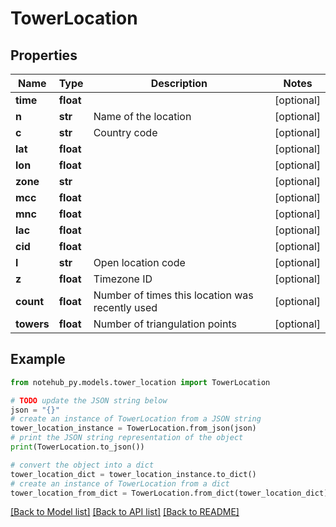 # TowerLocation

## Properties

| Name       | Type      | Description                                     | Notes      |
| ---------- | --------- | ----------------------------------------------- | ---------- |
| **time**   | **float** |                                                 | [optional] |
| **n**      | **str**   | Name of the location                            | [optional] |
| **c**      | **str**   | Country code                                    | [optional] |
| **lat**    | **float** |                                                 | [optional] |
| **lon**    | **float** |                                                 | [optional] |
| **zone**   | **str**   |                                                 | [optional] |
| **mcc**    | **float** |                                                 | [optional] |
| **mnc**    | **float** |                                                 | [optional] |
| **lac**    | **float** |                                                 | [optional] |
| **cid**    | **float** |                                                 | [optional] |
| **l**      | **str**   | Open location code                              | [optional] |
| **z**      | **float** | Timezone ID                                     | [optional] |
| **count**  | **float** | Number of times this location was recently used | [optional] |
| **towers** | **float** | Number of triangulation points                  | [optional] |

## Example

```python
from notehub_py.models.tower_location import TowerLocation

# TODO update the JSON string below
json = "{}"
# create an instance of TowerLocation from a JSON string
tower_location_instance = TowerLocation.from_json(json)
# print the JSON string representation of the object
print(TowerLocation.to_json())

# convert the object into a dict
tower_location_dict = tower_location_instance.to_dict()
# create an instance of TowerLocation from a dict
tower_location_from_dict = TowerLocation.from_dict(tower_location_dict)
```

[[Back to Model list]](../README.md#documentation-for-models) [[Back to API list]](../README.md#documentation-for-api-endpoints) [[Back to README]](../README.md)
